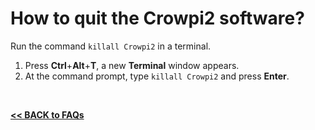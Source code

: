 # How to quit the Crowpi2 software?

Run the command `killall Crowpi2` in a terminal.  
1. Press **Ctrl**+**Alt**+**T**, a new **Terminal** window appears.  
2. At the command prompt, type `killall Crowpi2` and press **Enter**.  

<br>

[**<< BACK to FAQs**](./TOC-FAQ.md#frequently-asked-questions)

